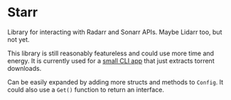# Starr

Library for interacting with Radarr and Sonarr APIs. Maybe Lidarr too, but not yet.

This library is still reasonably featureless and could use more time and energy.
It is currently used for a [small CLI app](https://github.com/davidnewhall/deluge-unpacker)
that just extracts torrent downloads.

Can be easily expanded by adding more structs and methods to `Config`. It could
also use a `Get()` function to return an interface.
